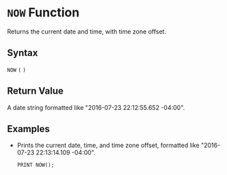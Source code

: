 # `NOW` Function

Returns the current date and time, with time zone offset.

## Syntax

`NOW` `(` `)`

## Return Value

A date string formatted like "2016-07-23 22:12:55.652 -04:00".

## Examples

- Prints the current date, time, and time zone offset, formatted like "2016-07-23 22:13:14.109 -04:00".

    ```
    PRINT NOW();
    ```

